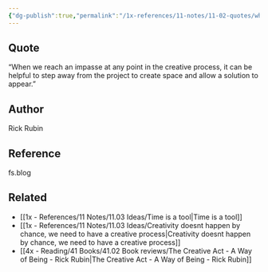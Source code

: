 ```yaml
---
{"dg-publish":true,"permalink":"/1x-references/11-notes/11-02-quotes/when-we-reach-an-impasse-at-any-point-in-the-creative-process-it-can-be-helpful-to-step-away-from-the-project-to-create-space-and-allow-a-solution-to-appear-rick-rubin/","title":"When we reach an impasse at any point in the creative process, it can be helpful to step away from the project to create space and allow a solution to appear.","created":"2024-05-19T16:44:13.599+03:00","updated":"2024-05-19T16:45:45.144+03:00"}
---
```



## Quote
“When we reach an impasse at any point in the creative process, it can be helpful to step away from the project to create space and allow a solution to appear.”

## Author
Rick Rubin

## Reference
fs.blog

## Related
- [[1x - References/11 Notes/11.03 Ideas/Time is a tool\|Time is a tool]]
- [[1x - References/11 Notes/11.03 Ideas/Creativity doesnt happen by chance, we need to have a creative process\|Creativity doesnt happen by chance, we need to have a creative process]]
- [[4x - Reading/41 Books/41.02 Book reviews/The Creative Act - A Way of Being - Rick Rubin\|The Creative Act - A Way of Being - Rick Rubin]]